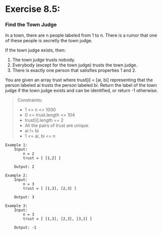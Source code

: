 # Exercise 8.5:

### Find the Town Judge

In a town, there are n people labeled from 1 to n. There is a rumor that one of these people is secretly the town judge.  

If the town judge exists, then: 
1. The town judge trusts nobody. 
2. Everybody (except for the town judge) trusts the town judge. 
3. There is exactly one person that satisfies properties 1 and 2.  

You are given an array trust where trust[i] = [ai, bi] representing that the person labeled ai trusts the person labeled bi. Return the label of the town judge if the town judge exists and can be identified, or return -1 otherwise.  

> Constraints:
>
> * 1 <= n <= 1000  
> * 0 <= trust.length <= 104  
> * trust[i].length == 2  
> * All the pairs of trust are unique.  
> * ai != bi  
> * 1 <= ai, bi <= n

    Example 1:  
        Input:  
            n = 2  
            trust = [ [1,2] ]  

        Output: 2

    Example 2:  
        Input:  
            n = 3  
            trust = [ [1,3], [2,3] ]    

        Output: 3

    Example 3:  
        Input:  
            n = 3  
            trust = [ [1,3], [2,3], [3,1] ]    

        Output: -1